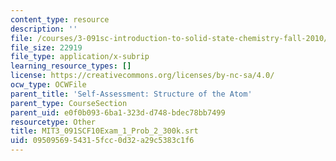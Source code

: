 ```yaml
---
content_type: resource
description: ''
file: /courses/3-091sc-introduction-to-solid-state-chemistry-fall-2010/0950956954315fcc0d32a29c5383c1f6_MIT3_091SCF10Exam_1_Prob_2_300k.srt
file_size: 22919
file_type: application/x-subrip
learning_resource_types: []
license: https://creativecommons.org/licenses/by-nc-sa/4.0/
ocw_type: OCWFile
parent_title: 'Self-Assessment: Structure of the Atom'
parent_type: CourseSection
parent_uid: e0f0b093-6ba1-323d-d748-bdec78bb7499
resourcetype: Other
title: MIT3_091SCF10Exam_1_Prob_2_300k.srt
uid: 09509569-5431-5fcc-0d32-a29c5383c1f6
---
```

